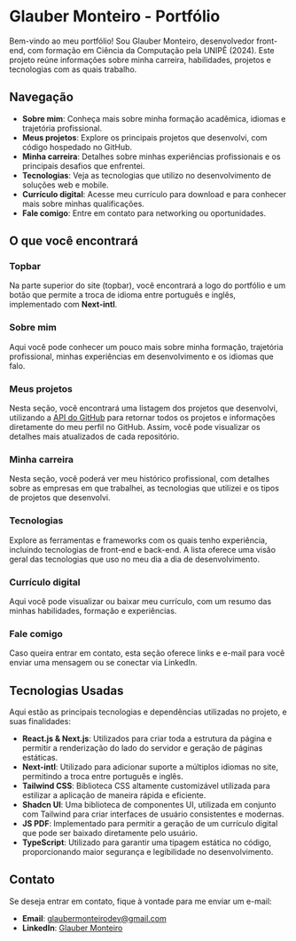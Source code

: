 # Glauber Monteiro - Portfólio

Bem-vindo ao meu portfólio! Sou Glauber Monteiro, desenvolvedor front-end, com formação em Ciência da Computação pela UNIPÊ (2024). Este projeto reúne informações sobre minha carreira, habilidades, projetos e tecnologias com as quais trabalho.

## Navegação

- **Sobre mim**: Conheça mais sobre minha formação acadêmica, idiomas e trajetória profissional.
- **Meus projetos**: Explore os principais projetos que desenvolvi, com código hospedado no GitHub.
- **Minha carreira**: Detalhes sobre minhas experiências profissionais e os principais desafios que enfrentei.
- **Tecnologias**: Veja as tecnologias que utilizo no desenvolvimento de soluções web e mobile.
- **Currículo digital**: Acesse meu currículo para download e para conhecer mais sobre minhas qualificações.
- **Fale comigo**: Entre em contato para networking ou oportunidades.

## O que você encontrará

### Topbar
Na parte superior do site (topbar), você encontrará a logo do portfólio e um botão que permite a troca de idioma entre português e inglês, implementado com **Next-intl**.

### Sobre mim
Aqui você pode conhecer um pouco mais sobre minha formação, trajetória profissional, minhas experiências em desenvolvimento e os idiomas que falo.

### Meus projetos
Nesta seção, você encontrará uma listagem dos projetos que desenvolvi, utilizando a [API do GitHub](https://api.github.com/users/glaubermonteirodev/repos) para retornar todos os projetos e informações diretamente do meu perfil no GitHub. Assim, você pode visualizar os detalhes mais atualizados de cada repositório.

### Minha carreira
Nesta seção, você poderá ver meu histórico profissional, com detalhes sobre as empresas em que trabalhei, as tecnologias que utilizei e os tipos de projetos que desenvolvi.

### Tecnologias
Explore as ferramentas e frameworks com os quais tenho experiência, incluindo tecnologias de front-end e back-end. A lista oferece uma visão geral das tecnologias que uso no meu dia a dia de desenvolvimento.

### Currículo digital
Aqui você pode visualizar ou baixar meu currículo, com um resumo das minhas habilidades, formação e experiências.

### Fale comigo
Caso queira entrar em contato, esta seção oferece links e e-mail para você enviar uma mensagem ou se conectar via LinkedIn.

## Tecnologias Usadas

Aqui estão as principais tecnologias e dependências utilizadas no projeto, e suas finalidades:

- **React.js & Next.js**: Utilizados para criar toda a estrutura da página e permitir a renderização do lado do servidor e geração de páginas estáticas.
- **Next-intl**: Utilizado para adicionar suporte a múltiplos idiomas no site, permitindo a troca entre português e inglês.
- **Tailwind CSS**: Biblioteca CSS altamente customizável utilizada para estilizar a aplicação de maneira rápida e eficiente.
- **Shadcn UI**: Uma biblioteca de componentes UI, utilizada em conjunto com Tailwind para criar interfaces de usuário consistentes e modernas.
- **JS PDF**: Implementado para permitir a geração de um currículo digital que pode ser baixado diretamente pelo usuário.
- **TypeScript**: Utilizado para garantir uma tipagem estática no código, proporcionando maior segurança e legibilidade no desenvolvimento.

## Contato

Se deseja entrar em contato, fique à vontade para me enviar um e-mail:

- **Email**: glaubermonteirodev@gmail.com
- **LinkedIn**: [Glauber Monteiro](https://www.linkedin.com/in/glauber-monteiro-40439b238/)
